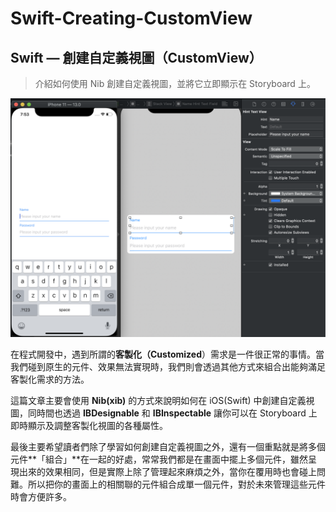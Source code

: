 # Swift-Creating-CustomView

## Swift — 創建自定義視圖（CustomView）
> 介紹如何使用 Nib 創建自定義視圖，並將它立即顯示在 Storyboard 上。
> 
![](https://github.com/JeremyXue77/Swift-Creating-CustomView/blob/master/Images/Preview.png?raw=true)
 
在程式開發中，遇到所謂的**客製化（Customized**）需求是一件很正常的事情。當我們碰到原生的元件、效果無法實現時，我們則會透過其他方式來組合出能夠滿足客製化需求的方法。

這篇文章主要會使用 **Nib(xib)** 的方式來說明如何在 iOS(Swift) 中創建自定義視圖，同時間也透過 **IBDesignable** 和 **IBInspectable** 讓你可以在 Storyboard 上即時顯示及調整客製化視圖的各種屬性。

最後主要希望讀者們除了學習如何創建自定義視圖之外，還有一個重點就是將多個元件**「組合」**在一起的好處，常常我們都是在畫面中擺上多個元件，雖然呈現出來的效果相同，但是實際上除了管理起來麻煩之外，當你在覆用時也會碰上問難。所以把你的畫面上的相關聯的元件組合成單一個元件，對於未來管理這些元件時會方便許多。
